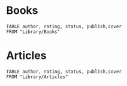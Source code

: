 # Books

```dataview
TABLE author, rating, status, publish,cover
FROM "Library/Books"
```


# Articles

```dataview
TABLE author, rating, status, publish,cover
FROM "Library/Articles"
```


